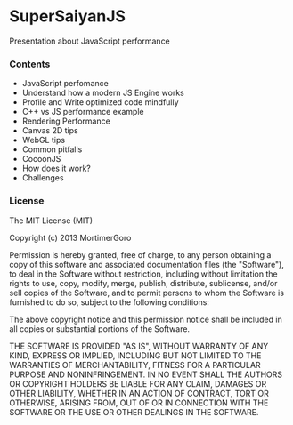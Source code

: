 SuperSaiyanJS
=============

Presentation about JavaScript performance

### Contents

- JavaScript perfomance
- 	Understand how a modern JS Engine works
- 	Profile and Write optimized code mindfully
- 	C++ vs JS performance example
- Rendering Performance
- 	Canvas 2D tips
- 	WebGL tips
- 	Common pitfalls
- CocoonJS
- 	How does it work?
- 	Challenges


### License

The MIT License (MIT)

Copyright (c) 2013 MortimerGoro

Permission is hereby granted, free of charge, to any person obtaining a copy of
this software and associated documentation files (the "Software"), to deal in
the Software without restriction, including without limitation the rights to
use, copy, modify, merge, publish, distribute, sublicense, and/or sell copies of
the Software, and to permit persons to whom the Software is furnished to do so,
subject to the following conditions:

The above copyright notice and this permission notice shall be included in all
copies or substantial portions of the Software.

THE SOFTWARE IS PROVIDED "AS IS", WITHOUT WARRANTY OF ANY KIND, EXPRESS OR
IMPLIED, INCLUDING BUT NOT LIMITED TO THE WARRANTIES OF MERCHANTABILITY, FITNESS
FOR A PARTICULAR PURPOSE AND NONINFRINGEMENT. IN NO EVENT SHALL THE AUTHORS OR
COPYRIGHT HOLDERS BE LIABLE FOR ANY CLAIM, DAMAGES OR OTHER LIABILITY, WHETHER
IN AN ACTION OF CONTRACT, TORT OR OTHERWISE, ARISING FROM, OUT OF OR IN
CONNECTION WITH THE SOFTWARE OR THE USE OR OTHER DEALINGS IN THE SOFTWARE.

